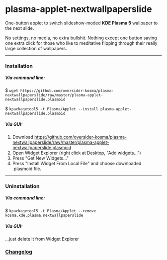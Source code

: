 # plasma-applet-nextwallpaperslide

One-button applet to switch slideshow-moded **KDE Plasma 5** wallpaper to the next slide.

No settings, no media, no extra bullshit. Nothing except one button saving one extra click for those who like to meditative flipping through their really large collection of wallpapers.

------------
### Installation
##### Via command line:
$ `wget https://github.com/oversider-kosma/plasma-nextwallpaperslide/raw/master/plasma-applet-nextwallpaperslide.plasmoid`

$ `kpackagetool5 -t Plasma/Applet --install plasma-applet-nextwallpaperslide.plasmoid`
##### Via GUI:
1. Download https://github.com/oversider-kosma/plasma-nextwallpaperslide/raw/master/plasma-applet-nextwallpaperslide.plasmoid
1. Open Widget Explorer (right click at Desktop, "Add widgets…")
1. Press "Get New Widgets…"
1. Press "Install Widget From Local File" and choose downloaded .plasmoid file.
------------
### Uninstallation
##### Via command line:
$ `kpackagetool5 -t Plasma/Applet --remove kosma.kde.plasma.nextwallpaperslide`
##### Via GUI:
...just delete it from Widget Explorer

### [Changelog](CHANGELOG.md)
